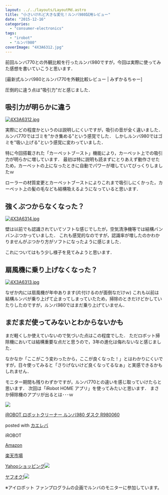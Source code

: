 ```yaml
---
layout: ../../layouts/LayoutMd.astro
title: "小さいけれど大きな変化！ルンバ980試用レビュー"
date: "2015-12-16"
categories: 
  - "consumer-electronics"
tags: 
  - "irobot"
  - "ルンバ980"
coverImage: "4X3A6312.jpg"
---
```


前回ルンバ770との外観比較を行ったルンバ980ですが，今回は実際に使ってみた感想を書いていこうと思います．

[最新式ルンバ980とルンバ770を外観比較レビュー | みずかるちゃー]

圧倒的に違う点は"吸引力"だと感じました．

## 吸引力が明らかに違う

[![4X3A6312.jpg](/wp/images/23741433506_df1d0e1868_b.jpg)](http://www.flickr.com/photos/67522130@N08/23741433506 "4X3A6312.jpg")

実際にどの程度かというのは説明しにくいですが，吸引の音が全く違いました． ルンバ770ではゴミを"かき集める"という感覚でした． しかしルンバ980ではゴミを"吸い上げる"という感覚に変わっていました．

特に今回搭載された「カーペットブースト」機能により，カーペット上での吸引力が明らかに増しています． 最初は特に説明も読まずにとりあえず動作させたため，カーペットの上になったときに自動でパワーが増していてびっくりしましたｗ

ローラーの材質変更とカーペットブーストによりこれまで吸引しにくかった，カーペット上の髪の毛なども結構吸えるようになっていると思います．

## 強くぶつからなくなった？

[![4X3A6314.jpg](/wp/images/23741443506_549cf42b13_b.jpg)](http://www.flickr.com/photos/67522130@N08/23741443506 "4X3A6314.jpg")

壁は以前でも認識されていてソフトな感じでしたが，空気清浄機等では結構バンバンぶつかっていました． これも感覚的なのですが，認識率が増したのかわかりませんがぶつかり方がソフトになったように感じました．

これについてはもう少し様子を見てみようと思います．

## 扇風機に乗り上げなくなった？

[![4X3A6313.jpg](/wp/images/23399621839_46d40685a0_b.jpg)](http://www.flickr.com/photos/67522130@N08/23399621839 "4X3A6313.jpg")

なぜか内には扇風機が年中あります(片付けるのが面倒なだけｗ) これも以前は結構ルンバが乗り上げて止まってしまっていたため，掃除のときだけどかしていたりしたのですが，ルンバ980ではまだ乗り上げていません．

## まだまだ使ってみないとわからないかも

まだ軽くしか使えていないので気づいた点はこの程度でした． ただロボット掃除機においては結構重要な点だと思うので，3年の進化は侮れないなと感じました．

なかなか「ここがこう変わったから，ここが良くなった！」とはわかりにくいですが，日々使ってみると「さりげないけど良くなってるなぁ」と実感できるかもしれません．

モニター期間も残りわずかですが，ルンバ770との違いを感じ取っていけたらと思います． 次回は「iRobot HOME アプリ」を使ってみたいと思います． まさか掃除機のアプリが出るとは･･･ｗ

[![](/wp/images/41TLJ03fj7L._SL160_.jpg)](https://www.amazon.co.jp/exec/obidos/ASIN/B0162EAZBQ/mizuka123-22/ref=nosim/)

[iROBOT ロボットクリーナー ルンバ980 ダスク R980060](https://www.amazon.co.jp/exec/obidos/ASIN/B0162EAZBQ/mizuka123-22/ref=nosim/)

posted with [カエレバ](http://kaereba.com)

iROBOT

[Amazon](http://www.amazon.co.jp/gp/search?keywords=iROBOT%20%83%8D%83%7B%83b%83g%83N%83%8A%81%5B%83i%81%5B%20%83%8B%83%93%83o980%20%83_%83X%83N%20R980060&__mk_ja_JP=%83J%83%5E%83J%83i&tag=mizuka123-22)

[楽天市場](http://hb.afl.rakuten.co.jp/hgc/032b53ee.4b34c5ee.0f4a541e.f440145e/?pc=http%3A%2F%2Fsearch.rakuten.co.jp%2Fsearch%2Fmall%2FiROBOT%2520%25E3%2583%25AD%25E3%2583%259C%25E3%2583%2583%25E3%2583%2588%25E3%2582%25AF%25E3%2583%25AA%25E3%2583%25BC%25E3%2583%258A%25E3%2583%25BC%2520%25E3%2583%25AB%25E3%2583%25B3%25E3%2583%2590980%2520%25E3%2583%2580%25E3%2582%25B9%25E3%2582%25AF%2520R980060%2F-%2Ff.1-p.1-s.1-sf.0-st.A-v.2%3Fx%3D0%26scid%3Daf_ich_link_urltxt%26m%3Dhttp%3A%2F%2Fm.rakuten.co.jp%2F)

[Yahooショッピング![](//ad.jp.ap.valuecommerce.com/servlet/gifbanner?sid=3066752&pid=881990642)](//ck.jp.ap.valuecommerce.com/servlet/referral?sid=3066752&pid=881990642&vc_url=http%3A%2F%2Fsearch.shopping.yahoo.co.jp%2Fsearch%3Fp%3DiROBOT%2520%25E3%2583%25AD%25E3%2583%259C%25E3%2583%2583%25E3%2583%2588%25E3%2582%25AF%25E3%2583%25AA%25E3%2583%25BC%25E3%2583%258A%25E3%2583%25BC%2520%25E3%2583%25AB%25E3%2583%25B3%25E3%2583%2590980%2520%25E3%2583%2580%25E3%2582%25B9%25E3%2582%25AF%2520R980060)

[ヤフオク!![](//ad.jp.ap.valuecommerce.com/servlet/gifbanner?sid=3066752&pid=881990642)](//ck.jp.ap.valuecommerce.com/servlet/referral?sid=3066752&pid=881990642&vc_url=http%3A%2F%2Fauctions.search.yahoo.co.jp%2Fsearch%3Fvo%3D%26ve%3D%26auccat%3D0%26aucminprice%3D%26aucmaxprice%3D%26aucmin_bidorbuy_price%3D%26aucmax_bidorbuy_price%3D%26loc_cd%3D0%26abatch%3D0%26istatus%3D0%26filtered%3D1%26ei%3DUTF-8%26tab_ex%3Dcommerce%26va%3DiROBOT%2520%25E3%2583%25AD%25E3%2583%259C%25E3%2583%2583%25E3%2583%2588%25E3%2582%25AF%25E3%2583%25AA%25E3%2583%25BC%25E3%2583%258A%25E3%2583%25BC%2520%25E3%2583%25AB%25E3%2583%25B3%25E3%2583%2590980%2520%25E3%2583%2580%25E3%2582%25B9%25E3%2582%25AF%2520R980060)

※アイロボット ファンプログラムの企画でルンバのモニターに参加しています。
